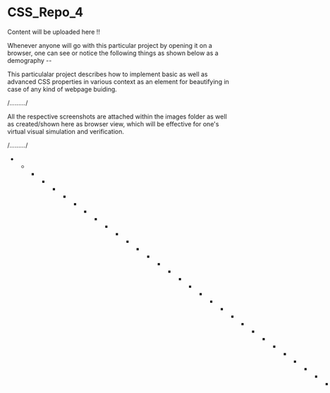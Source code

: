 # CSS_Repo_4

Content will be uploaded here !!

Whenever anyone will go with this particular project by opening it on a browser, one can see or notice the following things as shown below as a demography --

This particulalar project describes how to implement basic as well as advanced CSS properties in various context as an element for beautifying in case of any kind of webpage buiding.


/*.........*/


All the respective screenshots are attached within the images folder as well as created/shown here as browser view, which will be effective for one's virtual visual simulation and verification.


/*.........*/

- - - - - - - - - - - - - - - - - - - - - - - - - - - - - - - - -  - - - - - - - - - - - - - - - - - - - - - - - - - - - - - - - - */
